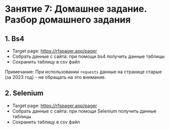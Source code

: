 # Занятие 7: Домашнее задание. Разбор домашнего задания

## 1. Bs4
- Target page: https://rfspager.app/pager
- Собрать данные с сайта: при помощи bs4 получить данные таблицы
- Сохранить таблицу в csv файл

Примечание: При использовании `requests` данные на странице старые (за 2023 год) - не обращать на это внимание.

## 2. Selenium
- Target page: https://rfspager.app/pager
- Собрать данные с сайта: при помощи Selenium получить данные таблицы
- Сохранить таблицу в csv файл
